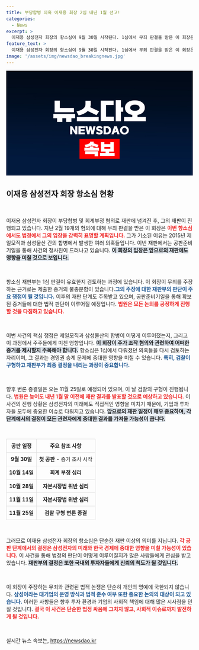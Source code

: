 ```yaml
---
title: 부당합병 의혹 이재용 회장 2심 내년 1월 선고!
categories:
  - News
excerpt: >
  이재용 삼성전자 회장의 항소심이 9월 30일 시작된다. 1심에서 무죄 판결을 받은 이 회장은 이번 재판에서 부당합병과 회계부정 혐의에 대한 진실을 밝혀낼 수 있을까? 주목하세요!
feature_text: >
  이재용 삼성전자 회장의 항소심이 9월 30일 시작된다. 1심에서 무죄 판결을 받은 이 회장은 이번 재판에서 부당합병과 회계부정 혐의에 대한 진실을 밝혀낼 수 있을까? 주목하세요!
image: '/assets/img/newsdao_breakingnews.jpg'
---
```


<p><img src="/assets/img/newsdao_breakingnews.jpg" alt="implanttips 속보" /></p>

<h2 data-ke-size="size26">이재용 삼성전자 회장 항소심 현황</h2>

<p data-ke-size="size16">&nbsp;</p>

<p>이재용 삼성전자 회장이 부당합병 및 회계부정 혐의로 재판에 넘겨진 후, 그의 재판이 진행되고 있습니다. 지난 2월 19개의 혐의에 대해 무죄 판결을 받은 이 회장은 <b><span style="color: #ee2323;">이번 항소심에서도 법정에서 그의 입장을 강력히 표명할 계획입니다.</span></b> 그가 기소된 이유는 2015년 제일모직과 삼성물산 간의 합병에서 발생한 여러 의혹들입니다. 이번 재판에서는 공판준비기일을 통해 사건의 청사진이 드러나고 있습니다. <b><span style="background-color: #21538527;">이 회장의 입장은 앞으로의 재판에도 영향을 미칠 것으로 보입니다.</span></b></p>

<p data-ke-size="size16">&nbsp;</p>

<p>항소심 재판부는 1심 판결이 유효한지 검토하는 과정에 있습니다. 이 회장이 무죄를 주장하는 근거로는 제출한 증거의 불충분함이 있습니다.<b><span style="color: #1a5490;">그의 주장에 대한 재판부의 판단이 주요 쟁점이 될 것입니다.</span></b> 이후의 재판 단계도 주목받고 있으며, 공판준비기일을 통해 확보된 증거들에 대한 법적 판단이 이루어질 예정입니다. <b><span style="color: #ee2323;">법원은 모든 논의를 공정하게 진행할 것을 다짐하고 있습니다.</span></b></p>

<p data-ke-size="size16">&nbsp;</p>

<p>이번 사건의 핵심 쟁점은 제일모직과 삼성물산의 합병이 어떻게 이루어졌는지, 그리고 이 과정에서 주주들에게 미친 영향입니다. <b><span style="background-color: #21538527;">이 회장이 주가 조작 혐의와 관련하여 어떠한 증거를 제시할지 주목해야 합니다.</span></b> 항소심은 1심에서 다뤄졌던 의혹들을 다시 검토하는 자리이며, 그 결과는 경영권 승계 문제에 중대한 영향을 미칠 수 있습니다. <b><span style="color: #1a5490;">특히, 검찰이 구형하고 재판부가 최종 결정을 내리는 과정이 중요합니다.</span></b></p>

<p data-ke-size="size16">&nbsp;</p>

<p>향후 변론 종결일은 오는 11월 25일로 예정되어 있으며, 이 날 검찰의 구형이 진행됩니다. <b><span style="color: #ee2323;">법원은 늦어도 내년 1월 말 이전에 재판 결과를 발표할 것으로 예상하고 있습니다.</span></b> 이 사건의 진행 상황은 삼성전자의 미래에도 직접적인 영향을 미치기 때문에, 기업과 투자자들 모두에 중요한 이슈로 다뤄지고 있습니다. <b><span style="background-color: #21538527;">앞으로의 재판 일정이 매우 중요하며, 각 단계에서의 결정이 모든 관련자에게 중대한 결과를 가져올 가능성이 큽니다.</span></b></p>

<p data-ke-size="size16">&nbsp;</p>

<table style="width: 100%; border-collapse: collapse;">
    <tr>
        <td style="border: 1px solid #dddddd; text-align: center; height: 30px;"><b>공판 일정</b></td>
        <td style="border: 1px solid #dddddd; text-align: center; height: 30px;"><b>주요 참조 사항</b></td>
    </tr>
    <tr>
        <td style="border: 1px solid #dddddd; text-align: center; height: 30px;"><b>9월 30일</b></td>
        <td style="border: 1px solid #dddddd; text-align: center; height: 30px;"><b>첫 공판</b> - 증거 조사 시작</td>
    </tr>
    <tr>
        <td style="border: 1px solid #dddddd; text-align: center; height: 30px;"><b>10월 14일</b></td>
        <td style="border: 1px solid #dddddd; text-align: center; height: 30px;"><b>회계 부정 심리</b></td>
    </tr>
    <tr>
        <td style="border: 1px solid #dddddd; text-align: center; height: 30px;"><b>10월 28일</b></td>
        <td style="border: 1px solid #dddddd; text-align: center; height: 30px;"><b>자본시장법 위반 심리</b></td>
    </tr>
    <tr>
        <td style="border: 1px solid #dddddd; text-align: center; height: 30px;"><b>11월 11일</b></td>
        <td style="border: 1px solid #dddddd; text-align: center; height: 30px;"><b>자본시장법 위반 심리</b></td>
    </tr>
    <tr>
        <td style="border: 1px solid #dddddd; text-align: center; height: 30px;"><b>11월 25일</b></td>
        <td style="border: 1px solid #dddddd; text-align: center; height: 30px;"><b>검찰 구형 변론 종결</b></td>
    </tr>
</table>

<p data-ke-size="size16">&nbsp;</p>

<p>그러므로 이재용 삼성전자 회장의 항소심은 단순한 재판 이상의 의미를 지닙니다. <b><span style="color: #ee2323;">각 공판 단계에서의 결정은 삼성전자의 미래와 한국 경제에 중대한 영향을 미칠 가능성이 있습니다.</span></b> 이 사건을 통해 법정의 판단이 어떻게 이루어질지가 많은 사람들에게 관심을 받고 있습니다. <b><span style="background-color: #21538527;">재판부의 결정은 또한 국내외 투자자들에게 신뢰의 척도가 될 것입니다.</span></b></p>

<p data-ke-size="size16">&nbsp;</p>

<p>이 회장이 주장하는 무죄와 관련된 법적 논쟁은 단순히 개인의 명예에 국한되지 않습니다. <b><span style="color: #1a5490;">삼성이라는 대기업의 운영 방식과 법적 준수 여부 또한 중요한 논의의 대상이 되고 있습니다.</span></b> 이러한 사항들은 향후 투자 환경과 기업의 사회적 책임에 대해 많은 시사점을 던질 것입니다. <b><span style="color: #ee2323;">결국 이 사건은 단순한 법정 싸움에 그치지 않고, 사회적 이슈로까지 발전하게 될 것입니다.</span></b></p>

<p data-ke-size="size16">&nbsp;</p>
실시간 뉴스 속보는, <a href="https://newsdao.kr" rel="dofollow">https://newsdao.kr</a>


